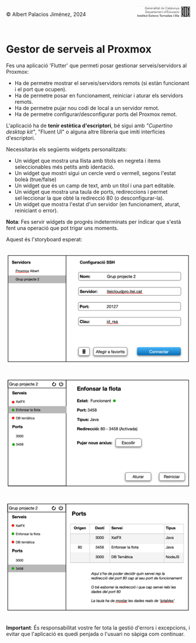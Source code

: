 <div style="display: flex; width: 100%;">
    <div style="flex: 1; padding: 0px;">
        <p>© Albert Palacios Jiménez, 2024</p>
    </div>
    <div style="flex: 1; padding: 0px; text-align: right;">
        <img src="../assets/ieti.png" height="32" alt="Logo de IETI" style="max-height: 32px;">
    </div>
</div>
<br/>

# Gestor de serveis al Proxmox

Fes una aplicació 'Flutter' que permeti posar gestionar serveis/servidors al Proxmox:

- Ha de permetre mostrar el serveis/servidors remots (si estàn funcionant i el port que ocupen).
- Ha de permetre posar en funcionament, reiniciar i aturar els servidors remots.
- Ha de permetre pujar nou codi de local a un servidor remot.
- Ha de permetre configurar/desconfigurar ports del Proxmox remot.

L'aplicació ha de **tenir estètica d'escriptori**, bé sigui amb *"Cupertino desktop kit"*, "Fluent UI" o alguna altre llibreria que imiti interfícies d'escriptori.

Necessitaràs els següents widgets personalitzats:

- Un widget que mostra una llista amb títols en negreta i items seleccionables més petits amb identació.
- Un widget que mostri sigui un cercle verd o vermell, segons l'estat boleà (true/false)
- Un widget que és un camp de text, amb un títol i una part editable.
- Un widget que mostra una taula de ports, redireccions i permet sel·leccionar la que obté la redirecció 80 (o desconfigurar-la).
- Un widget que mostra l'estat d'un servidor (en funcionament, aturat, reiniciant o error).

**Nota**: Fes servir widgets de progrés indeterminats per indicar que s'està fent una operació que pot trigar uns moments.

Aquest és l'storyboard esperat:

<br/>
<center><img src="./img0.png" style="max-height: 400px" alt="">
<br/></center>
<br/>

<br/>
<center><img src="./img1.png" style="max-height: 400px" alt="">
<br/></center>
<br/>

<br/>
<center><img src="./img2.png" style="max-height: 400px" alt="">
<br/></center>
<br/>

**Important**: És responsabilitat vostre fer tota la gestió d'errors i excepcions, i evitar que l'aplicació es quedi penjada o l'usuari no sàpiga com continuar.